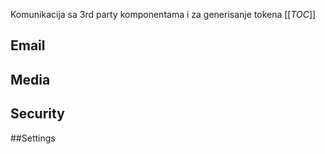 Komunikacija sa 3rd party komponentama i za generisanje tokena
[[_TOC_]]

## Email

## Media

## Security

##Settings
